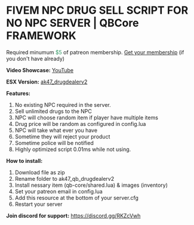 <h1>FIVEM NPC DRUG SELL SCRIPT FOR NO NPC SERVER | QBCore FRAMEWORK</h1>
<p>Required minumum <span style="color: #339966;">$5</span> of patreon membership. <a href="https://patreon.com/menanak47" target="_blank">Get your membership</a> (if you don't have already)</p>
<p><strong>Video Showcase:</strong> <a href="https://youtu.be/OHNaZ1T91VE">YouTube</a></p>
<p><strong>ESX Version:</strong> <a href="https://github.com/MenanAk47/ak47_drugdealerv2" target="_blank">ak47_drugdealerv2</a></p>
<p><strong>Features:</strong></p>
<ol>
<li>No existing NPC required in the server.</li>
<li>Sell unlimited drugs to the NPC</li>
<li>NPC will choose random item if player have multiple items</li>
<li>Drug price will be random as configured in config.lua</li>
<li>NPC will take what ever you have</li>
<li>Sometime they will reject your product</li>
<li>Sometime police will be notified</li>
<li>Highly optimized script 0.01ms while not using.</li>
</ol>
<p><strong>How to install:</strong></p>
<ol>
<li>Download file as zip</li>
<li>Rename folder to ak47_qb_drugdealerv2</li>
<li>Install nessary item (qb-core/shared.lua) &amp; images (inventory)</li>
<li>Set your patreon email in config.lua</li>
<li>Add this resource at the bottom of your server.cfg</li>
<li>Restart your server</li>
</ol>
<p><strong>Join discord for support:</strong> <a href="https://discord.gg/RKZcVwh">https://discord.gg/RKZcVwh</a></p>
